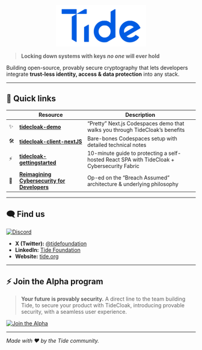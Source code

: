 <div align="center">
  <img src="./TideLogo-Wordmark-Blue.png" alt="Tide logo" width="240"/>
</div>

> **Locking down systems with keys *no one* will ever hold**

Building open-source, provably secure cryptography that lets developers integrate **trust-less identity, access & data protection** into any stack.

---

## 🚀 Quick links

| | Resource | Description |
|---|---|---|
| ✨ | **[tidecloak-demo](https://github.com/tide-foundation/tidecloak-demo)** | “Pretty” Next.js Codespaces demo that walks you through TideCloak’s benefits |
| 🛠️ | **[tidecloak-client-nextJS](https://github.com/tide-foundation/tidecloak-client-nextJS)** | Bare-bones Codespaces setup with detailed technical notes |
| ⚡ | **[tidecloak-gettingstarted](https://github.com/tide-foundation/tidecloak-gettingstarted)** | 10-minute guide to protecting a self-hosted React SPA with TideCloak + Cybersecurity Fabric |
| 📰 | **[Reimagining Cybersecurity for Developers](https://tide.org/blog/rethinking-cybersecurity-for-developers)** | Op-ed on the “Breach Assumed” architecture & underlying philosophy |

---

## 🗨️ Find us

[![Discord](https://img.shields.io/discord/968760660659953714?label=Discord&logo=discord)](https://discord.gg/XBMd9ny2q5)

- **X (Twitter):** [@tidefoundation](https://twitter.com/tidefoundation)
- **LinkedIn:** [Tide Foundation](https://www.linkedin.com/company/tide-foundation/)
- **Website:** [tide.org](https://tide.org)

---

## ⚡️ Join the Alpha program

> **Your future is provably security.**
> A direct line to the team building Tide, to secure your product with TideCloak, introducing provable security, with a seamless user experience.

[![Join the Alpha](https://img.shields.io/badge/Join_the_Alpha-0A81C4?style=for-the-badge&logo=apachespark&logoColor=white)](https://tide.org/alpha)

---

*Made with ❤️ by the Tide community.*
